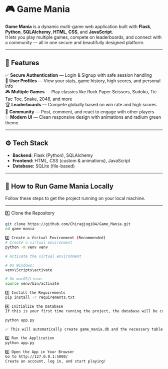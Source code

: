 # 🎮 Game Mania

**Game Mania** is a dynamic multi-game web application built with **Flask**, **Python**, **SQLAlchemy**, **HTML**, **CSS**, and **JavaScript**.  
It lets you play multiple games, compete on leaderboards, and connect with a community — all in one secure and beautifully designed platform.

---

## 📌 Features

✅ **Secure Authentication** — Login & Signup with safe session handling  
👤 **User Profiles** — View your stats, game history, high scores, and personal info  
🎮 **Multiple Games** — Play classics like Rock Paper Scissors, Sudoku, Tic Tac Toe, Snake, 2048, and more  
🏆 **Leaderboards** — Compete globally based on win rate and high scores  
💬 **Community** — Post, comment, and react to engage with other players  
✨ **Modern UI** — Clean responsive design with animations and radium green theme

---

## ⚙️ Tech Stack

- **Backend:** Flask (Python), SQLAlchemy  
- **Frontend:** HTML, CSS (custom & animations), JavaScript  
- **Database:** SQLite (file-based)

---

## 🚀 How to Run Game Mania Locally

Follow these steps to get the project running on your local machine.

---

1️⃣ Clone the Repository
```bash
git clone https://github.com/Chiragjogi04/Game_Mania.git
cd game-mania

2️⃣ Create a Virtual Environment (Recommended)
# Create a virtual environment
python -m venv venv

# Activate the virtual environment

# On Windows:
venv\Scripts\activate

# On macOS/Linux:
source venv/bin/activate

3️⃣ Install the Requirements
pip install -r requirements.txt

4️⃣ Initialize the Database
If this is your first time running the project, the database will be created automatically:

python app.py

✅ This will automatically create game_mania.db and the necessary tables.

5️⃣ Run the Application
python app.py

6️⃣ Open the App in Your Browser
Go to http://127.0.0.1:5000/
Create an account, log in, and start playing!
